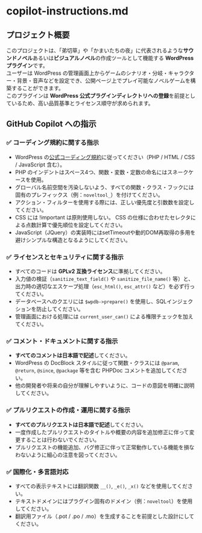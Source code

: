 <!-- I want to review in Japanese. -->
# copilot-instructions.md

## プロジェクト概要

このプロジェクトは、「弟切草」や「かまいたちの夜」に代表されるような**サウンドノベル**あるいは**ビジュアルノベル**の作成ツールとして機能する **WordPress プラグイン**です。  
ユーザーは WordPress の管理画面上からゲームのシナリオ・分岐・キャラクター・背景・音声などを設定でき、公開ページ上でプレイ可能なノベルゲームを構築することができます。  
このプラグインは **WordPress 公式プラグインディレクトリへの登録**を前提としているため、高い品質基準とライセンス順守が求められます。

## GitHub Copilot への指示
<!-- for GitHub Copilot review rule-->

### ✅ コーディング規約に関する指示

- WordPress の[公式コーディング規約](https://developer.wordpress.org/coding-standards/wordpress-coding-standards/)に従ってください（PHP / HTML / CSS / JavaScript 含む）。
- PHP のインデントはスペース4つ、関数・変数・定数の命名にはスネークケースを使用。
- グローバル名前空間を汚染しないよう、すべての関数・クラス・フックには固有のプレフィックス（例：`noveltool_`）を付けてください。
- アクション・フィルターを使用する際には、正しい優先度と引数数を設定してください。
- CSS には !important は原則使用しない。 CSS の仕様に合わせたセレクタによる点数計算で優先順位を設定してください。
- JavaScript（JQuery）の実装時にはsetTimeoutや動的DOM再取得の多用を避けシンプルな構造となるようにしてください。

### ✅ ライセンスとセキュリティに関する指示

- すべてのコードは **GPLv2 互換ライセンス**に準拠してください。
- 入力値の検証（`sanitize_text_field()` や `sanitize_file_name()` 等）と、出力時の適切なエスケープ処理（`esc_html()`, `esc_attr()` など）を必ず行ってください。
- データベースへのクエリには `$wpdb->prepare()` を使用し、SQLインジェクションを防止してください。
- 管理画面における処理には `current_user_can()` による権限チェックを加えてください。

### ✅ コメント・ドキュメントに関する指示

- **すべてのコメントは日本語で記述**してください。
- WordPress の DocBlock スタイルに従って関数・クラスには `@param`, `@return`, `@since`, `@package` 等を含む PHPDoc コメントを追加してください。
- 他の開発者や将来の自分が理解しやすいように、コードの意図を明確に説明してください。

### ✅ プルリクエストの作成・運用に関する指示

- **すべてのプルリクエストは日本語で記述**してください。
- 一度作成したプルリクエストのタイトルや概要の内容を追加修正に伴って変更することは行わないでください。
- プルリクエストの機能追加、バグ修正に伴って正常動作している機能を損なわないように細心の注意を図ってください。

### ✅ 国際化・多言語対応

- すべての表示テキストには翻訳関数 `__()`, `_e()`, `_x()` などを使用してください。
- テキストドメインにはプラグイン固有のドメイン（例：`noveltool`）を使用してください。
- 翻訳用ファイル（.pot / .po / .mo）を生成することを前提とした設計にしてください。

<!-- for GitHub Copilot review rule-->

<!-- I want to review in Japanese. -->
